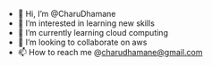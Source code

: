- 👋 Hi, I’m @CharuDhamane
- 👀 I’m interested in learning new skills
- 🌱 I’m currently learning cloud computing
- 💞️ I’m looking to collaborate on aws 
- 📫 How to reach me @charudhamane@gmail.com

<!---
CharuDhamane/CharuDhamane is a ✨ special ✨ repository because its `README.md` (this file) appears on your GitHub profile.
You can click the Preview link to take a look at your changes.
--->
